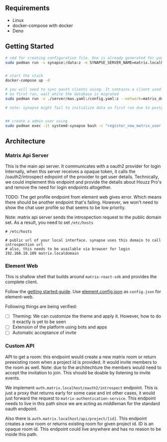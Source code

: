 ## Requirements

- Linux
- docker-compose with docker
- Deno

## Getting Started

```bash
# cmd for creating configuration file. One is already generated for you
sudo podman run -v synapse:/data:z -e SYNAPSE_SERVER_NAME=matrix.localhost -e SYNAPSE_REPORT_STATS=yes docker.io/matrixdotorg/synapse:latest generate


# start the stack
docker-compose up -d

# you will need to sync oauth clients using. It contains a client used by synapse to make the api calls
# on first run, wait while the database is migrated
sudo podman run -v ./server/mas.yaml:/config.yaml:z --network=matrix_default ghcr.io/matrix-org/matrix-authentication-service:main --config=/config.yaml config sync

# note: synapse might fail to initialize data on first run due to postgres taking some time to initialize. Simply restart synapse after few seconds


## create a admin user using 
sudo podman exec -it systemd-synapse bash -c "register_new_matrix_user -c /data/homeserver.yaml"
```

## Architecture

### Matrix Api Server

This is the main api server. It communicates with a oauth2 provider for login
Internally, when this server receives a opaque token, it calls the /oauth2/introspect ednpoint of 
the provider to get user details. Technically, we could implement this endpoint and provide the 
details about Houzz Pro's and remove the need for login endpoints altogether.

TODO: The get profile endpoint from element web gives error. Which means there should be another 
endpoint that's failing. However, we won't need to show the chat user profile so that seems to be low priority.

Note: matrix api server sends the introspection request to the public domain set. As a result, you need to set `/etc/hosts`

```
# /etc/hosts

# public url of your local interface. synapse uses this domain to call introspection url
# also, this needs to be available via browser for login
192.168.18.109 matrix.localdomain
```

### Element Web

This is shallow shell that builds around `matrix-react-sdk` and provides the complete client.

Follow the [getting started guide](https://github.com/vector-im/element-web/#setting-up-a-dev-environment). Use
[element.config.json](element.config.json) as `config.json` for element-web.

Following things are being verified:
- [ ] Theming: We can customize the theme and apply it. However, how to do it exactly is yet to be seen
- [ ] Extension of the platform using bots and apps
- [ ] Automatic acceptance of invite

### Custom API
API to get a room: this endpoint would create a new matrix room or return preexisting room
	when a project id is provided. It would invite members to the room as well. Note: due to the architechture
	the members would need to accept the invitation to join. This should be doable by listening to 
	invite events.

We implement `auth.matrix.localhost/oauth2/introspect` endpoint. This is just a proxy that returns early for some case and int other 
cases, it would just forward the request to `matrix-authentication-service`. This endpoint needs to live in this path since we are 
acting as middleman for the standard oauth endpoint.

Also there is `auth.matrix.localhost/api/project/[id]`. This endpoint creates a new room or returns existing room for given project id. ID is an
opaque room id. This endpoint could live anywhere and has no reason to be inside this path.

